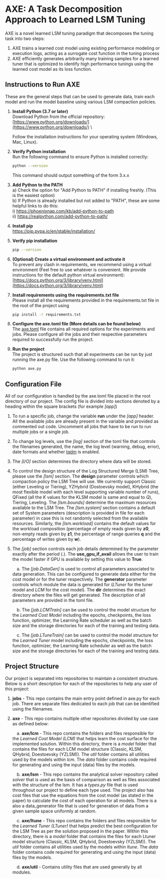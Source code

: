# AXE: A Task Decomposition Approach to Learned LSM Tuning

AXE is a novel learned LSM tuning paradigm that decomposes the tuning task into two steps:
1. AXE trains a learned cost model using existing performance modeling or execution logs, acting as a surrogate cost
function in the tuning process
2. AXE efficiently generates arbitrarily many training samples for a learned tuner that is optimized to identify high performance tunings using the learned cost model as its loss function.


## Instructions to Run AXE
These are the general steps that can be used to generate data, train each model and run the model baseline using various LSM compaction policies.

1. **Install Python (3.7 or later)**  
   Download Python from the official repository:  \
   [https://www.python.org/downloads/](https://www.python.org/downloads/)  \

   Follow the installation instructions for your operating system (Windows, Mac, Linux).

2. **Verify Python installation**  
   Run the following command to ensure Python is installed correctly:
   ```bash
   python --version
   ```
   This command should output something of the form 3.x.x

3. **Add Python to the PATH** \
   a) Check the option for "Add Python to PATH" if installing freshly. (This is the easiest option) \
   b) If Python is already installed but not added to "PATH", these are some helpful links to do this: \
       i)  https://phoenixnap.com/kb/add-python-to-path  \
       ii) https://realpython.com/add-python-to-path/  

4. **Install pip** \
   https://pip.pypa.io/en/stable/installation/
   

5. **Verify pip installation** 
   ```bash
   pip --version
   ```
   
6. **(Optional) Create a virtual environment and activate it** \
   To prevent any clash in requirements, we recommend using a virtual environment (Feel free to use whatever is convenient. We provide instructions for the default python virtual environment):
   [https://docs.python.org/3/library/venv.html](https://docs.python.org/3/library/venv.html) 
      
7. **Install requirements using the requirements.txt file** \
   Please install all the requirements provided in the requirements.txt file in the root of the project using
   ```bash
   pip install -r requirements.txt
   ```
8. **Configure the axe.toml file (More details can be found below)** \
   The [axe.toml](#Configuration-File) file contains all required options for the experiments and jobs. Please configure all the jobs and their respective parameters  required to successfully run the project.

9. **Run the project** \
    The project is structured such that all experiments can be run by just running the axe.py file. Use the following command to run it:
   ```bash
   python axe.py
   ```
## Configuration File
All of our configuration is handled by the axe.toml file placed in the root directory of our project. 
The config file is divided into sections denoted by a heading within the square brackets (for example *[app]*)  
1. To run a specific job, change the variable **run** under the *[app]* header. All the available jobs are already present in the variable and provided as commented out code. Uncomment all jobs that have to be run to run multiple jobs or a single job.   

2. To change log levels, use the *[log]* section of the toml file that controls the filenames generated, the name, the log level (warning, debug, error), date formats and whether [tqdm](https://tqdm.github.io/) is enabled.  

3. The *[I/O]* section determines the directory where data will be stored.  

4. To control the design structure of the Log Structured Merge (LSM) Tree, please use the *[lsm]* section. The **design** parameter controls which compaction policy the LSM Tree will use. We currently support Classic (either Leveling or Tiering), YZHybrid (Dostoevsky model), KHybrid (the most flexible model with each level supporting variable number of runs), QFixed (all the *K* values for the KLSM model is same and equal to *Q*), Tiering, Leveling. The *[lsm.bounds]* determine the maximum resources available to the LSM Tree. The *[lsm.system]* section contains a default set of System parameters (description is provided in file for each parameter) in case this is not randomly selected from the available resources. Similarly, the *[lsm.workload]* contains the default values for the workload composition (percentage of empty reads given by **z0**, non-empty reads given by **z1**, the percentage of range queries **q** and the percentage of writes given by **w**).  

5. The *[job]* section controls each job details determined by the parameter exactly after the period (.). The **use_gpu_if_avail** allows the user to train the model faster if GPU is available by setting this value to **True**.  

   &emsp;a. The *[job.DataGen]* is used to control all parameters associated to data generation. This can be configured to generate data either for the cost model or for the tuner respectively. The **generator** parameter controls which module the data is generated for (*LTuner* for the tuner model and *LCM* for the cost model). The **dir** determines the exact directory where the files will get generated. The description of all parameters are provided in the toml file.  

   &emsp;b. The *[job.LCMTrain]* can be used to control the model structure for the *Learned Cost Model* including the epochs, checkpoints, the loss function, optimizer, the Learning Rate scheduler as well as the batch size and the storage directories for each of the training and testing data.  

   &emsp;c. The *[job.LTuneTrain]* can be used to control the model structure for the *Learned Tuner* model including the epochs, checkpoints, the loss function, optimizer, the Learning Rate scheduler as well as the batch size and the storage directories for each of the training and testing data.  

## Project Structure
Our project is separated into repositories to maintain a consistent structure. Below is a short description for each of the repositories to help any user of this project:

1. **jobs** - This repo contains the main entry point defined in axe.py for each job. There are separate files dedicated to each job that can be identified using the filenames.

2. **axe** - This repo contains multiple other repositories divided by use case as defined below:  

   &emsp;a. **axe/lcm** - This repo contains the folders and files responsible for the *Learned Cost Model (LCM)* that helps learn the cost surface for the implemented solution. Within this directory, there is a *model* folder that contains the files for each LCM model structure (Classic, KLSM, QHybrid, Doestoevsky (YZLSM)). The *util* folder contains all utilities used by the models within *lcm*. The *data* folder contains code required for generating and using the input (data) files by the models.  

   &emsp;b. **axe/lsm** - This repo contains the analytical solver repository called *solver* that is used as the basis of comparison as well as files associated with the structure of the lsm. It has a *types.py* file that is used throughout our project to define each type used. The project also has cost files that use the equations from the cost model (as stated in the paper) to calculate the cost of each operation for all models. There is a also a data_generator file that is used for generation of data from a given sample space uniformly at random.  

   &emsp;c. **axe/ltune** - This repo contains the folders and files responsible for the *Learned Tuner (LTuner)* that helps predict the best configuration for the LSM Tree as per the solution proposed in the paper. Within this directory, there is a *model* folder that contains the files for each Ltuner model structure (Classic, KLSM, QHybrid, Doestoevsky (YZLSM)). The *util* folder contains all utilities used by the models within *ltune*. The *data* folder contains code required for generating and using the input (data) files by the models.  

   &emsp;d. **axe/util** - Contains utility files that are used generally by all modules.  
